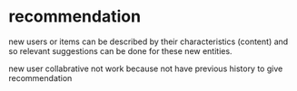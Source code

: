 # recommendation

new users or items can be described by their characteristics (content) and so relevant suggestions can be done for these new entities. 

new user collabrative not work because not have previous  history to  give recommendation
